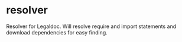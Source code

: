 # resolver
Resolver for Legaldoc. Will resolve require and import statements and download dependencies for easy finding.
